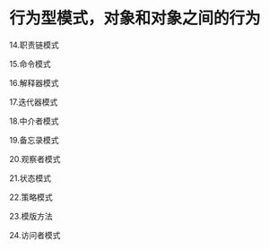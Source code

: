 # 行为型模式，对象和对象之间的行为

14.职责链模式

15.命令模式

16.解释器模式

17.迭代器模式

18.中介者模式

19.备忘录模式

20.观察者模式

21.状态模式

22.策略模式

23.模版方法

24.访问者模式